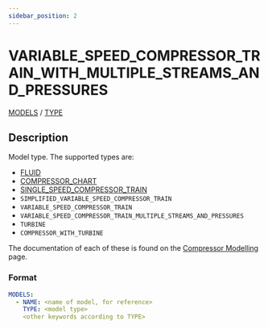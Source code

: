 ```yaml
---
sidebar_position: 2
---
```

# VARIABLE_SPEED_COMPRESSOR_TRAIN_WITH_MULTIPLE_STREAMS_AND_PRESSURES

[MODELS](/about/references/keywords_tree/MODELS/index.md) /
[TYPE](/about/references/keywords_tree/MODELS/TYPE/index.md)

## Description

Model type. The supported types are:

- [FLUID](/about/references/keywords_tree/MODELS/TYPE/FLUID/index.md)
- [COMPRESSOR_CHART](/about/references/keywords_tree/MODELS/TYPE/COMPRESSOR_CHART/index.md)
- [SINGLE_SPEED_COMPRESSOR_TRAIN](/about/references/keywords_tree/MODELS/TYPE/SINGLE_SPEED_COMPRESSOR_TRAIN/index.md)
- `SIMPLIFIED_VARIABLE_SPEED_COMPRESSOR_TRAIN`
- `VARIABLE_SPEED_COMPRESSOR_TRAIN`
- `VARIABLE_SPEED_COMPRESSOR_TRAIN_MULTIPLE_STREAMS_AND_PRESSURES`
- `TURBINE`
- `COMPRESSOR_WITH_TURBINE`

The documentation of each of these is found on the [Compressor Modelling](/about/modelling/setup/models/compressor_modelling/compressor_models_types/index.md) page.

### Format

~~~~~~~~yaml
MODELS:
  - NAME: <name of model, for reference>
    TYPE: <model type>
    <other keywords according to TYPE>
~~~~~~~~